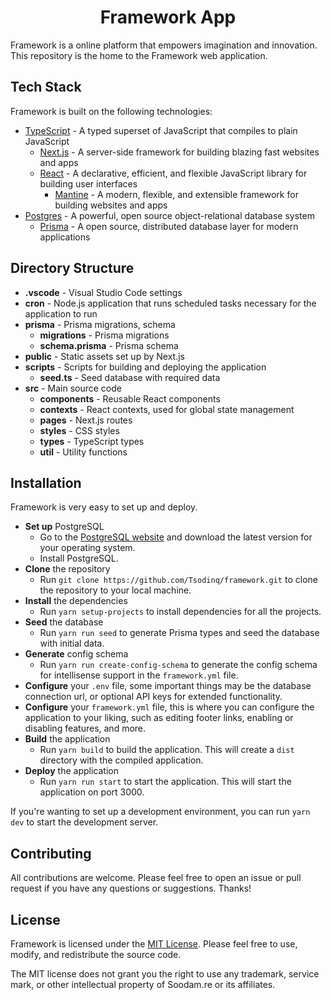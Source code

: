 <div align="center">
  <h1>Framework App</h1>
</div>

Framework is a online platform that empowers imagination and innovation. This repository is the home to the Framework web application.

## Tech Stack

Framework is built on the following technologies:

- [TypeScript](https://www.typescriptlang.org) - A typed superset of JavaScript that compiles to plain JavaScript
  - [Next.js](https://nextjs.org) - A server-side framework for building blazing fast websites and apps
  - [React](https://reactjs.org) - A declarative, efficient, and flexible JavaScript library for building user interfaces
    - [Mantine](https://mantine.dev) - A modern, flexible, and extensible framework for building websites and apps
- [Postgres](https://www.postgresql.org) - A powerful, open source object-relational database system
  - [Prisma](https://www.prisma.io) - A open source, distributed database layer for modern applications

## Directory Structure

- **.vscode** - Visual Studio Code settings
- **cron** - Node.js application that runs scheduled tasks necessary for the application to run
- **prisma** - Prisma migrations, schema
  - **migrations** - Prisma migrations
  - **schema.prisma** - Prisma schema
- **public** - Static assets set up by Next.js
- **scripts** - Scripts for building and deploying the application
  - **seed.ts** - Seed database with required data
- **src** - Main source code
  - **components** - Reusable React components
  - **contexts** - React contexts, used for global state management
  - **pages** - Next.js routes
  - **styles** - CSS styles
  - **types** - TypeScript types
  - **util** - Utility functions

## Installation

Framework is very easy to set up and deploy.

- **Set up** PostgreSQL
  - Go to the [PostgreSQL website](https://www.postgresql.org/download/) and download the latest version for your operating system.
  - Install PostgreSQL.
- **Clone** the repository
  - Run `git clone https://github.com/Tsodinq/framework.git` to clone the repository to your local machine.
- **Install** the dependencies
  - Run `yarn setup-projects` to install dependencies for all the projects.
- **Seed** the database
  - Run `yarn run seed` to generate Prisma types and seed the database with initial data.
- **Generate** config schema
  - Run `yarn run create-config-schema` to generate the config schema for intellisense support in the `framework.yml` file.
- **Configure** your `.env` file, some important things may be the database connection url, or optional API keys for extended functionality.
- **Configure** your `framework.yml` file, this is where you can configure the application to your liking, such as editing footer links, enabling or disabling features, and more.
- **Build** the application
  - Run `yarn build` to build the application. This will create a `dist` directory with the compiled application.
- **Deploy** the application
  - Run `yarn run start` to start the application. This will start the application on port 3000.

If you're wanting to set up a development environment, you can run `yarn dev` to start the development server.

## Contributing

All contributions are welcome. Please feel free to open an issue or pull request if you have any questions or suggestions. Thanks!

## License

Framework is licensed under the [MIT License](https://opensource.org/licenses/MIT). Please feel free to use, modify, and redistribute the source code.

The MIT license does not grant you the right to use any trademark, service mark, or other intellectual property of Soodam.re or its affiliates.
